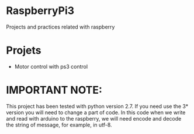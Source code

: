 # RaspberryPi3
Projects and practices related with raspberry

# Projets
- Motor control with ps3 control

# IMPORTANT NOTE: 
This project has been tested with python version 2.7. If you need use the 3* version you will need to change a part of code. In this code when we write and read with arduino to the raspberry, we will need encode and decode the string of message, for example, in utf-8.


